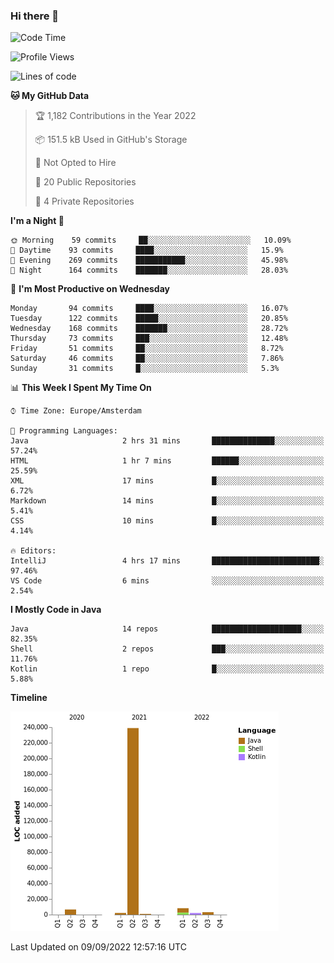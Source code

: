 ### Hi there 👋


<!--START_SECTION:waka-->
![Code Time](http://img.shields.io/badge/Code%20Time-2%2C483%20hrs%2033%20mins-blue)

![Profile Views](http://img.shields.io/badge/Profile%20Views-0-blue)

![Lines of code](https://img.shields.io/badge/From%20Hello%20World%20I%27ve%20Written-262%20Thousand%20lines%20of%20code-blue)

**🐱 My GitHub Data** 

> 🏆 1,182 Contributions in the Year 2022
 > 
> 📦 151.5 kB Used in GitHub's Storage 
 > 
> 🚫 Not Opted to Hire
 > 
> 📜 20 Public Repositories 
 > 
> 🔑 4 Private Repositories  
 > 
**I'm a Night 🦉** 

```text
🌞 Morning    59 commits     ██░░░░░░░░░░░░░░░░░░░░░░░   10.09% 
🌆 Daytime    93 commits     ████░░░░░░░░░░░░░░░░░░░░░   15.9% 
🌃 Evening    269 commits    ███████████░░░░░░░░░░░░░░   45.98% 
🌙 Night      164 commits    ███████░░░░░░░░░░░░░░░░░░   28.03%

```
📅 **I'm Most Productive on Wednesday** 

```text
Monday       94 commits     ████░░░░░░░░░░░░░░░░░░░░░   16.07% 
Tuesday      122 commits    █████░░░░░░░░░░░░░░░░░░░░   20.85% 
Wednesday    168 commits    ███████░░░░░░░░░░░░░░░░░░   28.72% 
Thursday     73 commits     ███░░░░░░░░░░░░░░░░░░░░░░   12.48% 
Friday       51 commits     ██░░░░░░░░░░░░░░░░░░░░░░░   8.72% 
Saturday     46 commits     ██░░░░░░░░░░░░░░░░░░░░░░░   7.86% 
Sunday       31 commits     █░░░░░░░░░░░░░░░░░░░░░░░░   5.3%

```


📊 **This Week I Spent My Time On** 

```text
⌚︎ Time Zone: Europe/Amsterdam

💬 Programming Languages: 
Java                     2 hrs 31 mins       ██████████████░░░░░░░░░░░   57.24% 
HTML                     1 hr 7 mins         ██████░░░░░░░░░░░░░░░░░░░   25.59% 
XML                      17 mins             █░░░░░░░░░░░░░░░░░░░░░░░░   6.72% 
Markdown                 14 mins             █░░░░░░░░░░░░░░░░░░░░░░░░   5.41% 
CSS                      10 mins             █░░░░░░░░░░░░░░░░░░░░░░░░   4.14%

🔥 Editors: 
IntelliJ                 4 hrs 17 mins       ████████████████████████░   97.46% 
VS Code                  6 mins              ░░░░░░░░░░░░░░░░░░░░░░░░░   2.54%

```

**I Mostly Code in Java** 

```text
Java                     14 repos            ████████████████████░░░░░   82.35% 
Shell                    2 repos             ███░░░░░░░░░░░░░░░░░░░░░░   11.76% 
Kotlin                   1 repo              █░░░░░░░░░░░░░░░░░░░░░░░░   5.88%

```


**Timeline**

![Chart not found](https://raw.githubusercontent.com/powercasgamer/powercasgamer/master/charts/bar_graph.png) 


 Last Updated on 09/09/2022 12:57:16 UTC
<!--END_SECTION:waka-->
